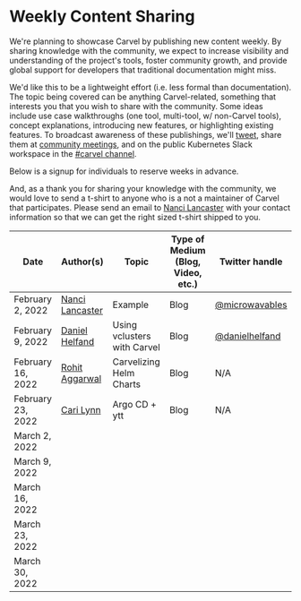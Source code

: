 # Weekly Content Sharing
We're planning to showcase Carvel by publishing new content weekly. By sharing knowledge with the community, we expect to increase visibility and understanding of the project's tools, foster community growth, and provide global support for developers that traditional documentation might miss.

We'd like this to be a lightweight effort (i.e. less formal than documentation). The topic being covered can be anything Carvel-related, something that interests you that you wish to share with the community. Some ideas include use case walkthroughs (one tool, multi-tool, w/ non-Carvel tools), concept explanations, introducing new features, or highlighting existing features. To broadcast awareness of these publishings, we'll [tweet](https://twitter.com/carvel_dev), share them at [community meetings](https://hackmd.io/F7g3RT2hR3OcIh-Iznk2hw), and on the public Kubernetes Slack workspace in the [#carvel channel](https://kubernetes.slack.com/archives/CH8KCCKA5).

Below is a signup for individuals to reserve weeks in advance. 

And, as a thank you for sharing your knowledge with the community, we would love to send a t-shirt to anyone who is a not a maintainer of Carvel that participates. Please send an email to [Nanci Lancaster](mailto:nancil@vmware.com) with your contact information so that we can get the right sized t-shirt shipped to you.

| Date | Author(s) | Topic | Type of Medium (Blog, Video, etc.) | Twitter handle |
| --- | --- | --- | --- | --- |
| February 2, 2022 | [Nanci Lancaster](https://github.com/microwavables) | Example | Blog | [@microwavables](https://twitter.com/microwavables) |
| February 9, 2022 | [Daniel Helfand](https://github.com/danielhelfand)| Using vclusters with Carvel | Blog | [@danielhelfand](https://twitter.com/danielhelfand) |
| February 16, 2022 | [Rohit Aggarwal](https://github.com/rohitagg2020) | Carvelizing Helm Charts| Blog | N/A |
| February 23, 2022 | [Cari Lynn](https://github.com/cari-lynn)| Argo CD + ytt | Blog | N/A |
| March 2, 2022 | | |
| March 9, 2022 | | |
| March 16, 2022 | | |
| March 23, 2022 | | |
| March 30, 2022 | | |
